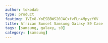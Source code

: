 ```yaml
---
author: tokodab
type: product
featimg: 1VIx8-YoESBBWS20JACxfvFLn4MpyzY6V
title: African Sunset Samsung Galaxy S9 Case
tags: [samsung, galaxy, s9]
category: [samsung]
---
```

